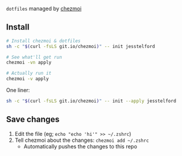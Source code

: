 `dotfiles` managed by [chezmoi](https://www.chezmoi.io/)

## Install

```sh
# Install chezmoi & dotfiles
sh -c "$(curl -fsLS git.io/chezmoi)" -- init jesstelford

# See what'll get run
chezmoi -vn apply

# Actually run it
chezmoi -v apply
```

One liner:

```sh
sh -c "$(curl -fsLS git.io/chezmoi)" -- init --apply jesstelford
```

## Save changes

1. Edit the file (eg; `echo "echo 'hi'" >> ~/.zshrc`)
2. Tell chezmoi about the changes: `chezmoi add ~/.zshrc`
    * Automatically pushes the changes to this repo
